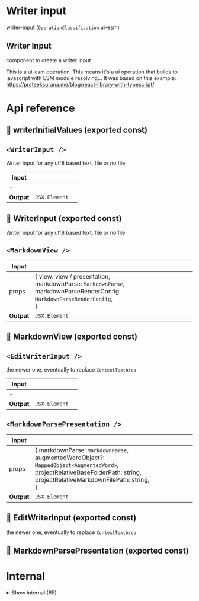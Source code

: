 # Writer input

writer-input (`OperationClassification` ui-esm)


## Writer Input

component to create a writer input

This is a ui-esm operation. This means it's a ui operation that builds to javascript with ESM module resolving... It was based on this example: https://prateeksurana.me/blog/react-library-with-typescript/




# Api reference

## 📄 writerInitialValues (exported const)

## `<WriterInput />`

Writer input for any utf8 based text, file or no file


| Input      |    |    |
| ---------- | -- | -- |
| - | | |
| **Output** | `JSX.Element`   |    |



## 📄 WriterInput (exported const)

Writer input for any utf8 based text, file or no file


## `<MarkdownView />`

| Input      |    |    |
| ---------- | -- | -- |
| props | { view: view / presentation, <br />markdownParse: `MarkdownParse`, <br />markdownParseRenderConfig: `MarkdownParseRenderConfig`, <br /> } |  |
| **Output** | `JSX.Element`   |    |



## 📄 MarkdownView (exported const)

## `<EditWriterInput />`

the newer one, eventually to replace `ContextTextArea`
<SmartContentEditableDivInput
writerType={writerType}
value={value}
onChange={onChange}
markdownParseRenderConfig={markdownParseRenderConfig}
/>


| Input      |    |    |
| ---------- | -- | -- |
| - | | |
| **Output** | `JSX.Element`   |    |



## `<MarkdownParsePresentation />`

| Input      |    |    |
| ---------- | -- | -- |
| props | { markdownParse: `MarkdownParse`, <br />augmentedWordObject?: `MappedObject<AugmentedWord>`, <br />projectRelativeBaseFolderPath: string, <br />projectRelativeMarkdownFilePath: string, <br /> } |  |
| **Output** | `JSX.Element`   |    |



## 📄 EditWriterInput (exported const)

the newer one, eventually to replace `ContextTextArea`
<SmartContentEditableDivInput
writerType={writerType}
value={value}
onChange={onChange}
markdownParseRenderConfig={markdownParseRenderConfig}
/>


## 📄 MarkdownParsePresentation (exported const)

# Internal

<details><summary>Show internal (65)</summary>
    
  # `<Completion />`




| Input      |    |    |
| ---------- | -- | -- |
| props | { augmentedWord: `AugmentedWord`, <br />augmentedWordObject?: `MappedObject<AugmentedWord>`, <br /> } |  |
| **Output** | `JSX.Element`   |    |



## `<ContentEditableDivInput />`

Div that is `contentEditable` by default and has possibilities for color/style highlighting, autocomplete, subtexts and tooltips


| Input      |    |    |
| ---------- | -- | -- |
| - | | |
| **Output** | `JSX.Element`   |    |



## `<ContextTextArea />`

TextArea with ability to enhance personal database and execute prompts


QUESTION:

How to make color highlighting?

I guess we need to wrap all words with a span and make it contenteditable, so we can create a editor where we are styling all words that are written

We can then also change the value of the word if you are NOT editing that word.

So you would only see the true value of a word when your cursor is on that word

TODO:

- replace the textarea with a div contenteditable
- make selectionStart and selectionEnd still working (on the original text)
- whenever you stop editing a word, it needs to be wrapped with a span and styled with a function taking that word and returning a style
- whenver you start a new word through a separator, an empty span should be created
- the span of the current word being edited must have a location (x,y). get that exact location so we can render an autocompletion intellisense


| Input      |    |    |
| ---------- | -- | -- |
| - | | |
| **Output** | `JSX.Element`   |    |



## `<DivContentEditable />`

| Input      |    |    |
| ---------- | -- | -- |
| - | | |
| **Output** | `JSX.Element`   |    |



## editSubtextSubwordConfig()

Interesting... In order to auto-generate a form for this, we need to combine the two into a simple function that does NOTHING. Why? Because we can't store it in the database, it is better to keep this in the frontend...

NB: DEPRECATED: TODO: function isn't used. Since the indexation didn't go right, the solution with a `SimplifiedSchemaForm` ended up being easier. Keeping it here because I need to fix the indexation nonetheless.


| Input      |    |    |
| ---------- | -- | -- |
| subtextConfig | `SubtextConfig` |  |,| subwordConfig | `SubwordConfig` |  |
| **Output** | { subtextConfig: { isEnabled?: boolean, <br />translations?: { language: english / dutch / nepali / portuguese / brazilian / german / french / spanish / italian / norwegian / swedish / danish / vietnamese / indonesian / southAfrican / tokiPona / hindi / mandarin / arabic / bengali / urdu / japanese / swahili, <br />showAlternative?: boolean, <br />showPhonetic?: boolean, <br />showLatin?: boolean, <br />showTokiPona?: boolean, <br />showCommon?: boolean, <br /> }[], <br />showEmojiTranslation?: boolean, <br />showDefinitionsWithPriority?: critical / high / medium / low[], <br />showRelated?: { type: image / asset / pages / data / code, <br />quantity: single / short / all, <br /> }[], <br /> }, <br />subwordConfig: { isEnabled?: boolean, <br />subwordSize?: normal / mini / micro, <br />translations?: english / dutch / nepali / portuguese / brazilian / german / french / spanish / italian / norwegian / swedish / danish / vietnamese / indonesian / southAfrican / tokiPona / hindi / mandarin / arabic / bengali / urdu / japanese / swahili[], <br />translationsViewMode?: disabled / tooltip / context / subword, <br />showDefinition?: boolean, <br />occurenceAmountViewMode?: disabled / tooltip / context / subword, <br />blurMode?: disabled / special, <br />audioMode?: disabled / tooltip / context / subword, <br />replaceWordMode?: tokiPona / disabled / translate / alternative / phonetic / emoji, <br />heatmapMode?: disabled / projectFrequency / englishFrequency, <br /> }, <br /> }   |    |



## `<FrontmatterForm />`

Renders a form for frontmatter without save button


| Input      |    |    |
| ---------- | -- | -- |
| - | | |
| **Output** | `JSX.Element`   |    |



## getContext()

Gets the current word you are typing from a text and the cursor position.

Takes into account multiple word separators: tabs, newlines, and spaces.


| Input      |    |    |
| ---------- | -- | -- |
| editorDetails | { text: string, <br />positionIndex: number, <br /> } |  |
| **Output** | { wordAtPosition: string, <br />positionIndex: number, <br /> }   |    |



## getSubtext()

make a subtext text based on the text of a complete paragraph (may contain single newlines and other markdown stuff, but never double newlines)

Returns either the subtext string or a HTML string with a container around the subtext, depending on if you provide `withContainer`


| Input      |    |    |
| ---------- | -- | -- |
| markdownString | string | Raw markdown string |,| subtextConfig | `SubtextConfig` |  |
| **Output** | string   |    |



## getTextSegments()

Iterates over all child-nodes in the editor, replaces text with a segment, and replaces nodes with a flat list of segments

Returns all textSegments in an array


| Input      |    |    |
| ---------- | -- | -- |
| - | | |
| **Output** | { text: string, <br />node: {  }, <br /> }[]   |    |



## getWriterTypeFromContent()

| Input      |    |    |
| ---------- | -- | -- |
| text | string |  |
| **Output** | typescript / markdown / other   |    |



## isAugmentedWordMatch()

| Input      |    |    |
| ---------- | -- | -- |
| augmentedWord | `AugmentedWord` |  |,| completableWord | string |  |
| **Output** |    |    |



## isTypescript()

only detect typescript if the string starts with `import`. must be improved later on. It would be great to be able to detect that it's a typescript file even if it contains syntax errors.


| Input      |    |    |
| ---------- | -- | -- |
| text | string |  |
| **Output** |    |    |



## `<MarkdownCompletions />`

| Input      |    |    |
| ---------- | -- | -- |
| props | { context: {  }, <br />augmentedWords?: `AugmentedWord`[], <br />augmentedWordObject?: `MappedObject<AugmentedWord>`, <br /> } |  |
| **Output** | `JSX.Element`   |    |



## `<MarkedParagraph />`

| Input      |    |    |
| ---------- | -- | -- |
| - | | |
| **Output** | `JSX.Element`   |    |



## `<MarkedText />`

| Input      |    |    |
| ---------- | -- | -- |
| - | | |
| **Output** | `JSX.Element`   |    |



## `<MarkedToken />`

Function that can be used to iterate over the marked parse and style every token, recursively

NB: this returns a regular react component, and should, for setting it as InnerHTML, be parsed with the `ReactDOMServer`


| Input      |    |    |
| ---------- | -- | -- |
| props | { item: `marked.Token`, <br />subtextConfig: `SubtextConfig`, <br />subwordConfig: `SubwordConfig`, <br />markdownFileConfig: `MarkdownParseRenderConfig`, <br />testModeEnabled?: boolean, <br /> } |  |
| **Output** | `JSX.Element`   |    |



## omitSpecialCharactersFromStart()

Omits all special characters from the start of a word for the first special character it finds. The other special characters found after that won't be trimmed.


| Input      |    |    |
| ---------- | -- | -- |
| word (optional) | string |  |
| **Output** |    |    |



## parseTextContentToHtmlString()

Returns a html string from a text string that can be rendered in the dom

NB: because we're parsing text from div.innerText, sometimes there are two newlines when there should be one break.

Three newlines means there should be two breaks...


| Input      |    |    |
| ---------- | -- | -- |
| - | | |
| **Output** | `String`   |    |



## `<SmartContentEditableDivInput />`

Uses ContentEditableDivInput, and attaches the Completions to it based on the content type. Also all other data required...


NB: TODO: once the autocomplete inside the contentEditable is done, these things should move inside of there. I need a component that has lots of UI/UX but isn't very smart. This will be able to be re-used in many usecases...


| Input      |    |    |
| ---------- | -- | -- |
| - | | |
| **Output** | `JSX.Element`   |    |



## `<SpannedSentence />`

Needs to be done for every text that can have potential interactions


| Input      |    |    |
| ---------- | -- | -- |
| props | { sentence: string, <br />subtextConfig: `SubtextConfig`, <br />subwordConfig: `SubwordConfig`, <br />markdownFileConfig: `MarkdownParseRenderConfig`, <br />testModeEnabled?: boolean, <br /> } |  |
| **Output** | `JSX.Element`   |    |



## `<SubtextContainer />`

Returns a string with HTML for the subtext container, given you already have


| Input      |    |    |
| ---------- | -- | -- |
| props | { rawMarkdown: string, <br />subtextConfig: `SubtextConfig`, <br /> } |  |
| **Output** | `JSX.Element`   |    |



## `<Subword />`

| Input      |    |    |
| ---------- | -- | -- |
| - | | |
| **Output** | `JSX.Element`   |    |



## testAllContentEditableRenderComponents()

Can be used to test all `ContentEditableRenderComponent`s with example inputs

Instead you can also enable devmode and just check it on the live examples


| Input      |    |    |
| ---------- | -- | -- |
| - | | |
| **Output** |    |    |



## testContentEditableRenderComponent()

Creates an element from the markdown input, and then uses the `toMarkdownString` function to make it markdown again.

TODO: use <template>, might be more accurate. See https://stackoverflow.com/questions/494143/creating-a-new-dom-element-from-an-html-string-using-built-in-dom-methods-or-pro/35385518#35385518


| Input      |    |    |
| ---------- | -- | -- |
| - | | |
| **Output** | {  }   |    |



## `<TitleContainer />`

container for any index instance that needs to be rendered in the explore page


| Input      |    |    |
| ---------- | -- | -- |
| - | | |
| **Output** | `JSX.Element`   |    |



## trimAround()

Removes x amount of characters from both sides of a word


| Input      |    |    |
| ---------- | -- | -- |
| word | string |  |,| trimLength | number |  |
| **Output** | `String`   |    |



## trimLeft()

Trims a character from a word at the left until that character is not found anymore (recursive)


| Input      |    |    |
| ---------- | -- | -- |
| word | string |  |,| character | string |  |
| **Output** | `String`   |    |



## `<TypescriptCompletions />`

In `typescript`, every word should be autocompletable with the typescript stuff, without backticks.


| Input      |    |    |
| ---------- | -- | -- |
| props | { context: {  }, <br />augmentedWords?: `AugmentedWord`[], <br />augmentedWordObject?: `MappedObject<AugmentedWord>`, <br /> } |  |
| **Output** | `JSX.Element`   |    |



## `<WriterConfigForm />`

| Input      |    |    |
| ---------- | -- | -- |
| - | | |
| **Output** | `JSX.Element`   |    |



## 🔹 TextEditingContext

Properties: 

 | Name | Type | Description |
|---|---|---|
| wordAtPosition  | string |  |
| positionIndex  | number |  |



## 🔹 WriterConfigFormValue

- SubtextConfig: object
- SubwordConfig: object






## 📄 Completion (exported const)

## 📄 ContentEditableDivInput (exported const)

Div that is `contentEditable` by default and has possibilities for color/style highlighting, autocomplete, subtexts and tooltips


## 📄 ContextTextArea (exported const)

TextArea with ability to enhance personal database and execute prompts


QUESTION:

How to make color highlighting?

I guess we need to wrap all words with a span and make it contenteditable, so we can create a editor where we are styling all words that are written

We can then also change the value of the word if you are NOT editing that word.

So you would only see the true value of a word when your cursor is on that word

TODO:

- replace the textarea with a div contenteditable
- make selectionStart and selectionEnd still working (on the original text)
- whenever you stop editing a word, it needs to be wrapped with a span and styled with a function taking that word and returning a style
- whenver you start a new word through a separator, an empty span should be created
- the span of the current word being edited must have a location (x,y). get that exact location so we can render an autocompletion intellisense


## 📄 depthFontSizes (exported const)

## 📄 DivContentEditable (exported const)

## 📄 editSubtextSubwordConfig (exported const)

Interesting... In order to auto-generate a form for this, we need to combine the two into a simple function that does NOTHING. Why? Because we can't store it in the database, it is better to keep this in the frontend...

NB: DEPRECATED: TODO: function isn't used. Since the indexation didn't go right, the solution with a `SimplifiedSchemaForm` ended up being easier. Keeping it here because I need to fix the indexation nonetheless.


## 📄 FrontmatterForm (exported const)

Renders a form for frontmatter without save button


## 📄 getContext (exported const)

Gets the current word you are typing from a text and the cursor position.

Takes into account multiple word separators: tabs, newlines, and spaces.


## 📄 getSubtext (exported const)

make a subtext text based on the text of a complete paragraph (may contain single newlines and other markdown stuff, but never double newlines)

Returns either the subtext string or a HTML string with a container around the subtext, depending on if you provide `withContainer`


## 📄 getTextSegments (exported const)

Iterates over all child-nodes in the editor, replaces text with a segment, and replaces nodes with a flat list of segments

Returns all textSegments in an array


## 📄 getWriterTypeFromContent (exported const)

## 📄 isAugmentedWordMatch (exported const)

## 📄 isTypescript (exported const)

only detect typescript if the string starts with `import`. must be improved later on. It would be great to be able to detect that it's a typescript file even if it contains syntax errors.


## 📄 MarkdownCompletions (exported const)

## 📄 MarkedParagraph (exported const)

## 📄 MarkedText (exported const)

## 📄 MarkedToken (exported const)

Function that can be used to iterate over the marked parse and style every token, recursively

NB: this returns a regular react component, and should, for setting it as InnerHTML, be parsed with the `ReactDOMServer`


## 📄 MAX_COMPLETIONS_AMOUNT (exported const)

## 📄 metaClickableClassName (exported const)

## 📄 omitSpecialCharactersFromStart (exported const)

Omits all special characters from the start of a word for the first special character it finds. The other special characters found after that won't be trimmed.


## 📄 parseTextContentToHtmlString (exported const)

Returns a html string from a text string that can be rendered in the dom

NB: because we're parsing text from div.innerText, sometimes there are two newlines when there should be one break.

Three newlines means there should be two breaks...


## 📄 SmartContentEditableDivInput (exported const)

Uses ContentEditableDivInput, and attaches the Completions to it based on the content type. Also all other data required...


NB: TODO: once the autocomplete inside the contentEditable is done, these things should move inside of there. I need a component that has lots of UI/UX but isn't very smart. This will be able to be re-used in many usecases...


## 📄 SpannedSentence (exported const)

Needs to be done for every text that can have potential interactions


## 📄 specialCharacters (exported const)

## 📄 SubtextContainer (exported const)

Returns a string with HTML for the subtext container, given you already have


## 📄 Subword (exported const)

## 📄 testAllContentEditableRenderComponents (exported const)

Can be used to test all `ContentEditableRenderComponent`s with example inputs

Instead you can also enable devmode and just check it on the live examples


## 📄 testContentEditableRenderComponent (exported const)

Creates an element from the markdown input, and then uses the `toMarkdownString` function to make it markdown again.

TODO: use <template>, might be more accurate. See https://stackoverflow.com/questions/494143/creating-a-new-dom-element-from-an-html-string-using-built-in-dom-methods-or-pro/35385518#35385518


## 📄 TitleContainer (exported const)

container for any index instance that needs to be rendered in the explore page


## 📄 trimAround (exported const)

Removes x amount of characters from both sides of a word


## 📄 trimLeft (exported const)

Trims a character from a word at the left until that character is not found anymore (recursive)


## 📄 TypescriptCompletions (exported const)

In `typescript`, every word should be autocompletable with the typescript stuff, without backticks.


## 📄 { useStore, StoreProvider } (exported const)

## 📄 WriterConfigForm (exported const)

  </details>

